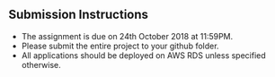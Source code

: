 ## Submission Instructions
* The assignment is due on 24th October 2018  at 11:59PM.
* Please submit the entire project to your github folder.
* All applications should be deployed on AWS RDS unless specified otherwise.
